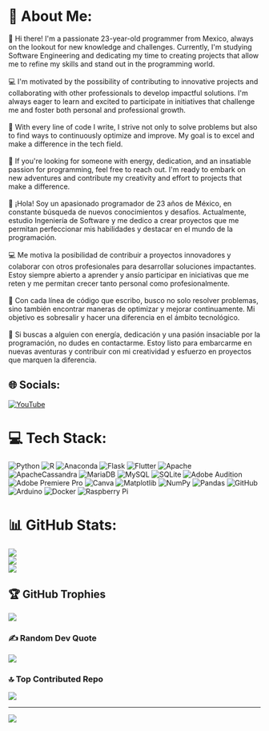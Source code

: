 # 💫 About Me:
👋 Hi there! I'm a passionate 23-year-old programmer from Mexico, always on the lookout for new knowledge and challenges. Currently, I'm studying Software Engineering and dedicating my time to creating projects that allow me to refine my skills and stand out in the programming world.<br><br>💻 I'm motivated by the possibility of contributing to innovative projects and collaborating with other professionals to develop impactful solutions. I'm always eager to learn and excited to participate in initiatives that challenge me and foster both personal and professional growth.<br><br>🚀 With every line of code I write, I strive not only to solve problems but also to find ways to continuously optimize and improve. My goal is to excel and make a difference in the tech field.<br><br>🌟 If you're looking for someone with energy, dedication, and an insatiable passion for programming, feel free to reach out. I'm ready to embark on new adventures and contribute my creativity and effort to projects that make a difference.<br><br>👋 ¡Hola! Soy un apasionado programador de 23 años de México, en constante búsqueda de nuevos conocimientos y desafíos. Actualmente, estudio Ingeniería de Software y me dedico a crear proyectos que me permitan perfeccionar mis habilidades y destacar en el mundo de la programación.<br><br>💻 Me motiva la posibilidad de contribuir a proyectos innovadores y colaborar con otros profesionales para desarrollar soluciones impactantes. Estoy siempre abierto a aprender y ansío participar en iniciativas que me reten y me permitan crecer tanto personal como profesionalmente.<br><br>🚀 Con cada línea de código que escribo, busco no solo resolver problemas, sino también encontrar maneras de optimizar y mejorar continuamente. Mi objetivo es sobresalir y hacer una diferencia en el ámbito tecnológico.<br><br>🌟 Si buscas a alguien con energía, dedicación y una pasión insaciable por la programación, no dudes en contactarme. Estoy listo para embarcarme en nuevas aventuras y contribuir con mi creatividad y esfuerzo en proyectos que marquen la diferencia.


## 🌐 Socials:
[![YouTube](https://img.shields.io/badge/YouTube-%23FF0000.svg?logo=YouTube&logoColor=white)](https://youtube.com/@@LordAguakatePy) 

# 💻 Tech Stack:
![Python](https://img.shields.io/badge/python-3670A0?style=for-the-badge&logo=python&logoColor=ffdd54) ![R](https://img.shields.io/badge/r-%23276DC3.svg?style=for-the-badge&logo=r&logoColor=white) ![Anaconda](https://img.shields.io/badge/Anaconda-%2344A833.svg?style=for-the-badge&logo=anaconda&logoColor=white) ![Flask](https://img.shields.io/badge/flask-%23000.svg?style=for-the-badge&logo=flask&logoColor=white) ![Flutter](https://img.shields.io/badge/Flutter-%2302569B.svg?style=for-the-badge&logo=Flutter&logoColor=white) ![Apache](https://img.shields.io/badge/apache-%23D42029.svg?style=for-the-badge&logo=apache&logoColor=white) ![ApacheCassandra](https://img.shields.io/badge/cassandra-%231287B1.svg?style=for-the-badge&logo=apache-cassandra&logoColor=white) ![MariaDB](https://img.shields.io/badge/MariaDB-003545?style=for-the-badge&logo=mariadb&logoColor=white) ![MySQL](https://img.shields.io/badge/mysql-4479A1.svg?style=for-the-badge&logo=mysql&logoColor=white) ![SQLite](https://img.shields.io/badge/sqlite-%2307405e.svg?style=for-the-badge&logo=sqlite&logoColor=white) ![Adobe Audition](https://img.shields.io/badge/Adobe%20Audition-9999FF.svg?style=for-the-badge&logo=Adobe%20Audition&logoColor=white) ![Adobe Premiere Pro](https://img.shields.io/badge/Adobe%20Premiere%20Pro-9999FF.svg?style=for-the-badge&logo=Adobe%20Premiere%20Pro&logoColor=white) ![Canva](https://img.shields.io/badge/Canva-%2300C4CC.svg?style=for-the-badge&logo=Canva&logoColor=white) ![Matplotlib](https://img.shields.io/badge/Matplotlib-%23ffffff.svg?style=for-the-badge&logo=Matplotlib&logoColor=black) ![NumPy](https://img.shields.io/badge/numpy-%23013243.svg?style=for-the-badge&logo=numpy&logoColor=white) ![Pandas](https://img.shields.io/badge/pandas-%23150458.svg?style=for-the-badge&logo=pandas&logoColor=white) ![GitHub](https://img.shields.io/badge/github-%23121011.svg?style=for-the-badge&logo=github&logoColor=white) ![Arduino](https://img.shields.io/badge/-Arduino-00979D?style=for-the-badge&logo=Arduino&logoColor=white) ![Docker](https://img.shields.io/badge/docker-%230db7ed.svg?style=for-the-badge&logo=docker&logoColor=white) ![Raspberry Pi](https://img.shields.io/badge/-Raspberry_Pi-C51A4A?style=for-the-badge&logo=Raspberry-Pi)
# 📊 GitHub Stats:
![](https://github-readme-stats.vercel.app/api?username=LordAguaKate&theme=neon&hide_border=false&include_all_commits=false&count_private=false)<br/>
![](https://nirzak-streak-stats.vercel.app/?user=LordAguaKate&theme=neon&hide_border=false)<br/>
![](https://github-readme-stats.vercel.app/api/top-langs/?username=LordAguaKate&theme=neon&hide_border=false&include_all_commits=false&count_private=false&layout=compact)

## 🏆 GitHub Trophies
![](https://github-profile-trophy.vercel.app/?username=LordAguaKate&theme=radical&no-frame=false&no-bg=false&margin-w=4)

### ✍️ Random Dev Quote
![](https://quotes-github-readme.vercel.app/api?type=horizontal&theme=tokyonight)

### 🔝 Top Contributed Repo
![](https://github-contributor-stats.vercel.app/api?username=LordAguaKate&limit=5&theme=neon&combine_all_yearly_contributions=true)

---
[![](https://visitcount.itsvg.in/api?id=LordAguaKate&icon=0&color=0)](https://visitcount.itsvg.in)

<!-- Proudly created with GPRM ( https://gprm.itsvg.in ) -->